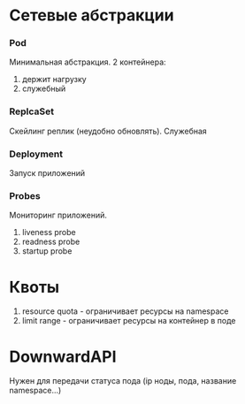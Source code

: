 # Сетевые абстракции

### Pod
Минимальная абстракция. 2 контейнера:
1. держит нагрузку
2. служебный

### ReplcaSet
Скейлинг реплик (неудобно обновлять). Служебная

### Deployment
Запуск приложений

### Probes
Мониторинг приложений.
1. liveness probe
2. readness probe
3. startup probe

# Квоты
1. resource quota - ограничивает ресурсы на namespace
2. limit range - ограничивает ресурсы на контейнер в поде

# DownwardAPI
Нужен для передачи статуса пода (ip ноды, пода, название namespace...)
